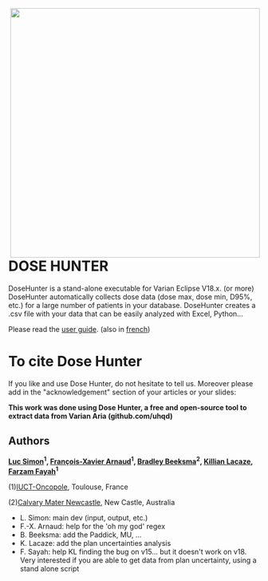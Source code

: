 
<img src="fisherMan4.png" width="500" align="right">


# DOSE HUNTER


DoseHunter is a stand-alone executable for Varian Eclipse V18.x. (or more) DoseHunter automatically collects dose data (dose max, dose min, D95\%, etc.) for a large number of patients in your database. DoseHunter creates a .csv file with your data that can be easily analyzed with Excel, Python...

 Please read the [user guide](https://github.com/uhqd/DoseHunter/blob/master/myDoseHunter/Dose%20Hunter%20-%20USERGUIDE.pdf). (also in [french](https://github.com/uhqd/DoseHunter/blob/master/myDoseHunter/Dose_Hunter_User_Guide__french_.pdf))

# To cite Dose Hunter
If you like and use Dose Hunter, do not hesitate to tell us. Moreover please add in the "acknowledgement" section of your articles or your slides:

**This work was done using Dose Hunter, a free and open-source tool to extract data from Varian Aria (github.com/uhqd)**


## Authors

**[Luc Simon](https://github.com/uhqd/)<sup>1</sup>, [François-Xavier Arnaud](https://github.com/fxarnaud/)<sup>1</sup>, [Bradley Beeksma](https://github.com/BradBeeksma)<sup>2</sup>, [Killian Lacaze](https://github.com/lacazek), [Farzam Fayah](https://github.com/Farzam07)<sup>1</sup>**


(1)[IUCT-Oncopole](https://www.iuct-oncopole.fr/), Toulouse, France

(2)[Calvary Mater Newcastle](https://www.calvarycare.org.au/public-hospital-mater-newcastle/), New Castle, Australia


- L. Simon: main dev (input, output, etc.)
- F.-X. Arnaud: help for the 'oh my god' regex 
- B. Beeksma: add the Paddick, MU, ... 
- K. Lacaze: add the plan uncertainties analysis
- F. Sayah: help KL finding the bug on v15... but it doesn't work on v18. Very interested if you are able to get data from plan uncertainty, using a stand alone script



